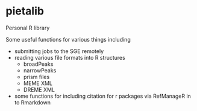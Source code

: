 # pietalib
Personal R library

Some useful functions for various things including 

- submitting jobs to the SGE remotely
- reading various file formats into R structures
    - broadPeaks
    - narrowPeaks
    - prism files
    - MEME XML
    - DREME XML
- some functions for including citation for r packages via RefManageR in to Rmarkdown


